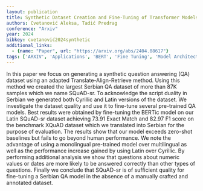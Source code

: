 ```yaml
---
layout: publication
title: Synthetic Dataset Creation and Fine-Tuning of Transformer Models for Question Answering in Serbian
authors: Cvetanović Aleksa, Tadić Predrag
conference: "Arxiv"
year: 2024
bibkey: cvetanović2024synthetic
additional_links:
  - {name: "Paper", url: "https://arxiv.org/abs/2404.08617"}
tags: ['ARXIV', 'Applications', 'BERT', 'Fine Tuning', 'Model Architecture', 'Pretraining Methods', 'Training Techniques', 'Transformer']
---
```

In this paper we focus on generating a synthetic question answering (QA) dataset using an adapted Translate-Align-Retrieve method. Using this method we created the largest Serbian QA dataset of more than 87K samples which we name SQuAD-sr. To acknowledge the script duality in Serbian we generated both Cyrillic and Latin versions of the dataset. We investigate the dataset quality and use it to fine-tune several pre-trained QA models. Best results were obtained by fine-tuning the BERTic model on our Latin SQuAD-sr dataset achieving 73.91 Exact Match and 82.97 F1 score on the benchmark XQuAD dataset which we translated into Serbian for the purpose of evaluation. The results show that our model exceeds zero-shot baselines but fails to go beyond human performance. We note the advantage of using a monolingual pre-trained model over multilingual as well as the performance increase gained by using Latin over Cyrillic. By performing additional analysis we show that questions about numeric values or dates are more likely to be answered correctly than other types of questions. Finally we conclude that SQuAD-sr is of sufficient quality for fine-tuning a Serbian QA model in the absence of a manually crafted and annotated dataset.

